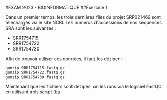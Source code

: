 #EXAM 2023 - BIOINFORMATIQUE 
##Exercice 1

Dans un premier temps, les trois dernières files du projet SRP021469 sont téléchargés via le site NCBI. Les numéros d'accessions de nos séquences SRA sont les suivantes :
- SRR1754715
- SRR1754722
- SRR1754730

Afin de pouvoir utiliser ces données, il faut les déziper : 
```
gunzip SRR1754715.fastq.gz
gunzip SRR1754722.fastq.gz
gunzip SRR1754730.fastq.gz
```
Maintenant que les fichiers sont dézipés, on les runs via le logiciel FastQC en utilisant trois script (ba
